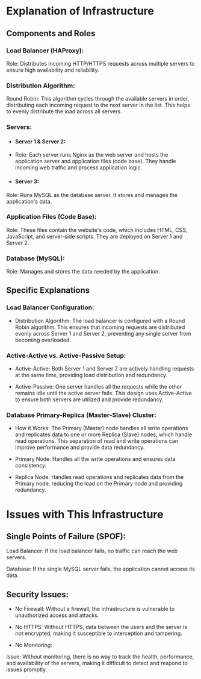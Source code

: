 # Explanation of Infrastructure

## Components and Roles

### Load Balancer (HAProxy):

Role: Distributes incoming HTTP/HTTPS requests across multiple servers to ensure high availability and reliability.

### Distribution Algorithm:

Round Robin: This algorithm cycles through the available servers in order, distributing each incoming request to the next server in the list. This helps to evenly distribute the load across all servers.

### Servers:

 - #### Server 1 & Server 2:

  - Role: Each server runs Nginx as the web server and hosts the application server and application files (code base). They handle incoming web traffic and process application logic.

 - #### Server 3:

Role: Runs MySQL as the database server. It stores and manages the application's data.

### Application Files (Code Base):

Role: These files contain the website's code, which includes HTML, CSS, JavaScript, and server-side scripts. They are deployed on Server 1 and Server 2.

### Database (MySQL):

Role: Manages and stores the data needed by the application.

## Specific Explanations

### Load Balancer Configuration:

 - Distribution Algorithm: The load balancer is configured with a Round Robin algorithm. This ensures that incoming requests are distributed evenly across Server 1 and Server 2, preventing any single server from becoming overloaded.

### Active-Active vs. Active-Passive Setup:

 - Active-Active: Both Server 1 and Server 2 are actively handling requests at the same time, providing load distribution and redundancy.

 - Active-Passive: One server handles all the requests while the other remains idle until the active server fails. This design uses Active-Active to ensure both servers are utilized and provide redundancy.

### Database Primary-Replica (Master-Slave) Cluster:

 - How it Works: The Primary (Master) node handles all write operations and replicates data to one or more Replica (Slave) nodes, which handle read operations. This separation of read and write operations can improve performance and provide data redundancy.

 - Primary Node: Handles all the write operations and ensures data consistency.
  
 - Replica Node: Handles read operations and replicates data from the Primary node, reducing the load on the Primary node and providing redundancy.
   
# Issues with This Infrastructure

## Single Points of Failure (SPOF):

 Load Balancer: If the load balancer fails, no traffic can reach the web servers.

 Database: If the single MySQL server fails, the application cannot access its data.

## Security Issues:

 - No Firewall: Without a firewall, the infrastructure is vulnerable to unauthorized access and attacks.
   
 - No HTTPS: Without HTTPS, data between the users and the server is not encrypted, making it susceptible to interception and tampering.
   
 - No Monitoring:

Issue: Without monitoring, there is no way to track the health, performance, and availability of the servers, making it difficult to detect and respond to issues promptly.
